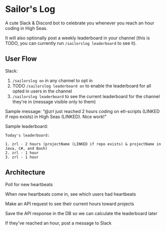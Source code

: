 # Sailor's Log

A cute Slack & Discord bot to celebrate you whenever you reach an hour coding in High Seas.

It will also optionally post a weekly leaderboard in your channel (this is TODO, you can currently run `/sailorslog leaderboard` to see it).

## User Flow

Slack:

1. `/sailorslog on` in any channel to opt in
2. TODO `/sailorslog leaderboard on` to enable the leaderboard for all opted in users in the channel
3. `/sailorslog leaderboard` to see the current leaderboard for the channel they're in (message visible only to them)

Sample message: “@zrl just reached 2 hours coding on etl-scripts (LINKED if repo exists) in High Seas (LINKED). Nice work!”

Sample leaderboard:

```
Today's leaderboard:

1. zrl - 2 hours (projectName (LINKED if repo exists) & projectName in Java, C#, and Bash)
2. zrl - 1 hour
3. zrl - 1 hour
```

## Architecture

Poll for new heartbeats

When new heartbeats come in, see which users had heartbeats

Make an API request to see their current hours toward projects

Save the API response in the DB so we can calculate the leaderboard later

If they've reached an hour, post a message to Slack
